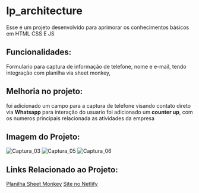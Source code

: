 # lp_architecture
Esse é um projeto desenvolvido para aprimorar os conhecimentos básicos em HTML CSS E JS

## Funcionalidades:

Formulario para captura de informação de telefone, nome e e-mail, tendo integração com planilha via sheet monkey, 

## Melhoria no projeto:
foi adicionado um campo para a captura de telefone visando contato direto via **Whatsapp**
para interação do usuario foi adicionado um **counter up**, com os numeros principais relacionada as atividades da empresa

## Imagem do Projeto:
![Captura_03](https://github.com/alp3322/lp_architecture/assets/125411128/29f40e3c-fa15-412a-8a86-61fba2679700)
![Captura_05](https://github.com/alp3322/lp_architecture/assets/125411128/34610268-534b-4321-86d6-dbf16c7ccb7f)
![Captura_06](https://github.com/alp3322/lp_architecture/assets/125411128/a1d93f25-8114-4cff-8119-1d9855442fc1)

## Links Relacionado ao Projeto:
[Planilha Sheet Monkey](https://docs.google.com/spreadsheets/d/1hdql6bhXPZSE18Q2rU8XMt7v01a7bRrz1Gts224o9gk/edit#gid=0)
[Site no Netlify](https://glowing-bonbon-37ac43.netlify.app/)
